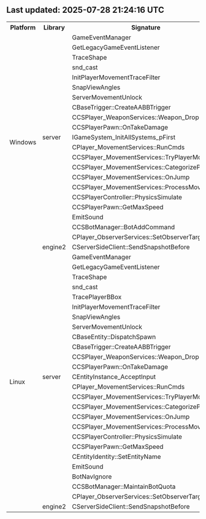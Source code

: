 ## Last updated: 2025-07-28 21:24:16 UTC
<table>
<tr><th>Platform</th><th>Library</th><th>Signature</th><th>Count</th><th>Status</th></tr>
<tr><td rowspan='24'>Windows</td>
<td rowspan='22'>server</td></tr>
<tr><td>GameEventManager</td><td>0</td><td>❌</td></tr>
<tr><td>GetLegacyGameEventListener</td><td>0</td><td>❌</td></tr>
<tr><td>TraceShape</td><td>0</td><td>❌</td></tr>
<tr><td>snd_cast</td><td>0</td><td>❌</td></tr>
<tr><td>InitPlayerMovementTraceFilter</td><td>0</td><td>❌</td></tr>
<tr><td>SnapViewAngles</td><td>0</td><td>❌</td></tr>
<tr><td>ServerMovementUnlock</td><td>0</td><td>❌</td></tr>
<tr><td>CBaseTrigger::CreateAABBTrigger</td><td>2</td><td>❌</td></tr>
<tr><td>CCSPlayer_WeaponServices::Weapon_Drop</td><td>0</td><td>❌</td></tr>
<tr><td>CCSPlayerPawn::OnTakeDamage</td><td>0</td><td>❌</td></tr>
<tr><td>IGameSystem_InitAllSystems_pFirst</td><td>0</td><td>❌</td></tr>
<tr><td>CPlayer_MovementServices::RunCmds</td><td>0</td><td>❌</td></tr>
<tr><td>CCSPlayer_MovementServices::TryPlayerMove</td><td>0</td><td>❌</td></tr>
<tr><td>CCSPlayer_MovementServices::CategorizePosition</td><td>0</td><td>❌</td></tr>
<tr><td>CCSPlayer_MovementServices::OnJump</td><td>0</td><td>❌</td></tr>
<tr><td>CCSPlayer_MovementServices::ProcessMovement</td><td>0</td><td>❌</td></tr>
<tr><td>CCSPlayerController::PhysicsSimulate</td><td>0</td><td>❌</td></tr>
<tr><td>CCSPlayerPawn::GetMaxSpeed</td><td>0</td><td>❌</td></tr>
<tr><td>EmitSound</td><td>0</td><td>❌</td></tr>
<tr><td>CCSBotManager::BotAddCommand</td><td>0</td><td>❌</td></tr>
<tr><td>CPlayer_ObserverServices::SetObserverTarget</td><td>0</td><td>❌</td></tr>
<tr>
<td rowspan='2'>engine2</td></tr>
<tr><td>CServerSideClient::SendSnapshotBefore</td><td>0</td><td>❌</td></tr>
<tr><td rowspan='28'>Linux</td>
<td rowspan='26'>server</td></tr>
<tr><td>GameEventManager</td><td>0</td><td>❌</td></tr>
<tr><td>GetLegacyGameEventListener</td><td>0</td><td>❌</td></tr>
<tr><td>TraceShape</td><td>0</td><td>❌</td></tr>
<tr><td>snd_cast</td><td>0</td><td>❌</td></tr>
<tr><td>TracePlayerBBox</td><td>2</td><td>❌</td></tr>
<tr><td>InitPlayerMovementTraceFilter</td><td>0</td><td>❌</td></tr>
<tr><td>SnapViewAngles</td><td>0</td><td>❌</td></tr>
<tr><td>ServerMovementUnlock</td><td>0</td><td>❌</td></tr>
<tr><td>CBaseEntity::DispatchSpawn</td><td>2</td><td>❌</td></tr>
<tr><td>CBaseTrigger::CreateAABBTrigger</td><td>0</td><td>❌</td></tr>
<tr><td>CCSPlayer_WeaponServices::Weapon_Drop</td><td>0</td><td>❌</td></tr>
<tr><td>CCSPlayerPawn::OnTakeDamage</td><td>0</td><td>❌</td></tr>
<tr><td>CEntityInstance_AcceptInput</td><td>0</td><td>❌</td></tr>
<tr><td>CPlayer_MovementServices::RunCmds</td><td>0</td><td>❌</td></tr>
<tr><td>CCSPlayer_MovementServices::TryPlayerMove</td><td>0</td><td>❌</td></tr>
<tr><td>CCSPlayer_MovementServices::CategorizePosition</td><td>0</td><td>❌</td></tr>
<tr><td>CCSPlayer_MovementServices::OnJump</td><td>0</td><td>❌</td></tr>
<tr><td>CCSPlayer_MovementServices::ProcessMovement</td><td>0</td><td>❌</td></tr>
<tr><td>CCSPlayerController::PhysicsSimulate</td><td>0</td><td>❌</td></tr>
<tr><td>CCSPlayerPawn::GetMaxSpeed</td><td>2</td><td>❌</td></tr>
<tr><td>CEntityIdentity::SetEntityName</td><td>0</td><td>❌</td></tr>
<tr><td>EmitSound</td><td>0</td><td>❌</td></tr>
<tr><td>BotNavIgnore</td><td>0</td><td>❌</td></tr>
<tr><td>CCSBotManager::MaintainBotQuota</td><td>0</td><td>❌</td></tr>
<tr><td>CPlayer_ObserverServices::SetObserverTarget</td><td>0</td><td>❌</td></tr>
<tr>
<td rowspan='2'>engine2</td></tr>
<tr><td>CServerSideClient::SendSnapshotBefore</td><td>0</td><td>❌</td></tr>
</table>